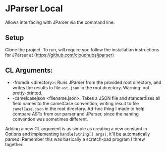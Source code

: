 # JParser Local
Allows interfacing with JParser via the command line.

## Setup
Clone the project. To run, will require you follow the installation instructions for JParser at (https://github.com/cloudhubs/jparser)

## CL Arguments:
* -fromdir \<directory\>: Runs JParser from the provided root directory, and writes the results to file `ast.json` in the root directory. Warning: not pretty-printed.
* -camelcasejson \<filename.json\>: Takes a JSON file and standardizes all field names to the camelCase convention, writing result to file `camelCase.json` in the root directory. Ad-hoc thing I made to help compare ASTs from our parser and JParser, since the naming convention was sometimes different.

Adding a new CL argument is as simple as creating a new constant in Options and implementing `handle(String[] args)`, it'll be automatically parsed. Remember this was basically a scratch-pad program I threw together.
